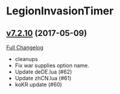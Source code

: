 # LegionInvasionTimer

## [v7.2.10](https://github.com/funkydude/LegionInvasionTimer/tree/v7.2.10) (2017-05-09) [](#top)
[Full Changelog](https://github.com/funkydude/LegionInvasionTimer/compare/v7.2.9...v7.2.10)

- cleanups  
- Fix war supplies option name.  
- Update deDE.lua (#62)  
- Update zhCN.lua (#61)  
- koKR update (#60)  
